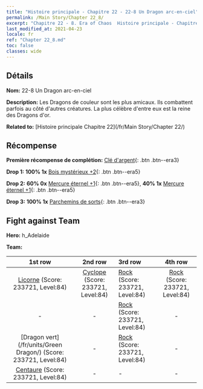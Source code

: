 ```yaml
---
title: "Histoire principale - Chapitre 22 - 22-8 Un Dragon arc-en-ciel"
permalink: /Main Story/Chapter 22_8/
excerpt: "Chapitre 22 - 8. Era of Chaos  Histoire principale - Chapitre 22_8. 22-8 Un Dragon arc-en-ciel"
last_modified_at: 2021-04-23
locale: fr
ref: "Chapter 22_8.md"
toc: false
classes: wide
---
```


## Détails

 **Nom:** 22-8 Un Dragon arc-en-ciel

 **Description:** Les Dragons de couleur sont les plus amicaux. Ils combattent parfois au côté d'autres créatures. La plus célèbre d'entre eux est la reine des Dragons d'or.

 **Related to:** [Histoire principale Chapitre 22](/fr/Main Story/Chapter 22/)

## Récompense

 **Première récompense de complétion:** [Clé d'argent](/ItemsFR/con_693/){: .btn .btn--era3}

 **Drop 1:** **100% 1x** [Bois mystérieux +2](/ItemsFR/mat_76/){: .btn .btn--era5}

 **Drop 2:** **60% 0x** [Mercure éternel +1](/ItemsFR/mat_70/){: .btn .btn--era5}, **40% 1x** [Mercure éternel +1](/ItemsFR/mat_70/){: .btn .btn--era5}

 **Drop 3:** **100% 1x** [Parchemins de sorts](/ItemsFR/con_694/){: .btn .btn--era3}


## Fight against Team
 **Hero:** h_Adelaide

 **Team:**


  | 1st row | 2nd row | 3rd row | 4th row |
  |:----:|:----:|:----|:----:|
  | [Licorne](/fr/units/Unicorn/) (Score: 233721, Level:84)  | [Cyclope](/fr/units/Cyclops/) (Score: 233721, Level:84)  | [Rock](/fr/units/Roc/) (Score: 233721, Level:84)  | [Rock](/fr/units/Roc/) (Score: 233721, Level:84)  |
  | - | - | [Rock](/fr/units/Roc/) (Score: 233721, Level:84)  | - |
  | [Dragon vert](/fr/units/Green Dragon/) (Score: 233721, Level:84)  | - | [Rock](/fr/units/Roc/) (Score: 233721, Level:84)  | - |
  | [Centaure](/fr/units/Centaur/) (Score: 233721, Level:84)  | - | - | - |


